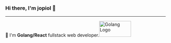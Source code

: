 ### Hi there, I'm jopiol 👋
-------------------
📏 I'm <strong>Golang/React</strong> fullstack web developer.<img src="https://upload.wikimedia.org/wikipedia/commons/thumb/0/05/Go_Logo_Blue.svg/2560px-Go_Logo_Blue.svg.png" alt="Golang Logo" width="100" height="50">
